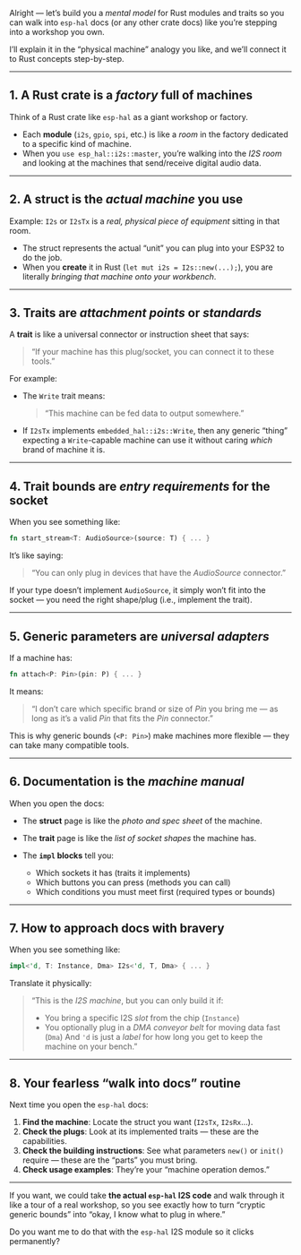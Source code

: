 Alright — let’s build you a *mental model* for Rust modules and traits so you can walk into `esp-hal` docs (or any other crate docs) like you’re stepping into a workshop you own.

I’ll explain it in the “physical machine” analogy you like, and we’ll connect it to Rust concepts step-by-step.

---

## **1. A Rust crate is a *factory* full of machines**

Think of a Rust crate like `esp-hal` as a giant workshop or factory.

* Each **module** (`i2s`, `gpio`, `spi`, etc.) is like a *room* in the factory dedicated to a specific kind of machine.
* When you `use esp_hal::i2s::master`, you’re walking into the *I2S room* and looking at the machines that send/receive digital audio data.

---

## **2. A struct is the *actual machine* you use**

Example: `I2s` or `I2sTx` is a *real, physical piece of equipment* sitting in that room.

* The struct represents the actual “unit” you can plug into your ESP32 to do the job.
* When you **create** it in Rust (`let mut i2s = I2s::new(...);`), you are literally *bringing that machine onto your workbench*.

---

## **3. Traits are *attachment points* or *standards***

A **trait** is like a universal connector or instruction sheet that says:

> “If your machine has this plug/socket, you can connect it to these tools.”

For example:

* The `Write` trait means:

  > “This machine can be fed data to output somewhere.”
* If `I2sTx` implements `embedded_hal::i2s::Write`, then any generic “thing” expecting a `Write`-capable machine can use it without caring *which* brand of machine it is.

---

## **4. Trait bounds are *entry requirements* for the socket**

When you see something like:

```rust
fn start_stream<T: AudioSource>(source: T) { ... }
```

It’s like saying:

> “You can only plug in devices that have the *AudioSource* connector.”

If your type doesn’t implement `AudioSource`, it simply won’t fit into the socket — you need the right shape/plug (i.e., implement the trait).

---

## **5. Generic parameters are *universal adapters***

If a machine has:

```rust
fn attach<P: Pin>(pin: P) { ... }
```

It means:

> “I don’t care which specific brand or size of *Pin* you bring me — as long as it’s a valid *Pin* that fits the *Pin* connector.”

This is why generic bounds (`<P: Pin>`) make machines more flexible — they can take many compatible tools.

---

## **6. Documentation is the *machine manual***

When you open the docs:

* The **struct** page is like the *photo and spec sheet* of the machine.
* The **trait** page is like the *list of socket shapes* the machine has.
* The **`impl` blocks** tell you:

  * Which sockets it has (traits it implements)
  * Which buttons you can press (methods you can call)
  * Which conditions you must meet first (required types or bounds)

---

## **7. How to approach docs with bravery**

When you see something like:

```rust
impl<'d, T: Instance, Dma> I2s<'d, T, Dma> { ... }
```

Translate it physically:

> “This is the *I2S machine*, but you can only build it if:
>
> * You bring a specific I2S *slot* from the chip (`Instance`)
> * You optionally plug in a *DMA conveyor belt* for moving data fast (`Dma`)
>   And `'d` is just a *label* for how long you get to keep the machine on your bench.”

---

## **8. Your fearless “walk into docs” routine**

Next time you open the `esp-hal` docs:

1. **Find the machine**: Locate the struct you want (`I2sTx`, `I2sRx`…).
2. **Check the plugs**: Look at its implemented traits — these are the capabilities.
3. **Check the building instructions**: See what parameters `new()` or `init()` require — these are the “parts” you must bring.
4. **Check usage examples**: They’re your “machine operation demos.”

---

If you want, we could take **the actual `esp-hal` I2S code** and walk through it like a tour of a real workshop, so you see exactly how to turn “cryptic generic bounds” into “okay, I know what to plug in where.”

Do you want me to do that with the `esp-hal` I2S module so it clicks permanently?
